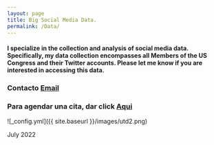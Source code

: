 ```yaml
---
layout: page
title: Big Social Media Data.
permalink: /Data/
---
```


#### I specialize in the collection and analysis of social media data. Specifically, my data collection encompasses all Members of the US Congress and their Twitter accounts. Please let me know if you are interested in accessing this data. 

### Contacto [Email](mailto:carlos.gutierrez01@utrgv.edu)
### Para agendar una cita, dar click [Aqui](https://calendly.com/cxg172030/meetcarlos)


![_config.yml]({{ site.baseurl }}/images/utd2.png)

July 2022

